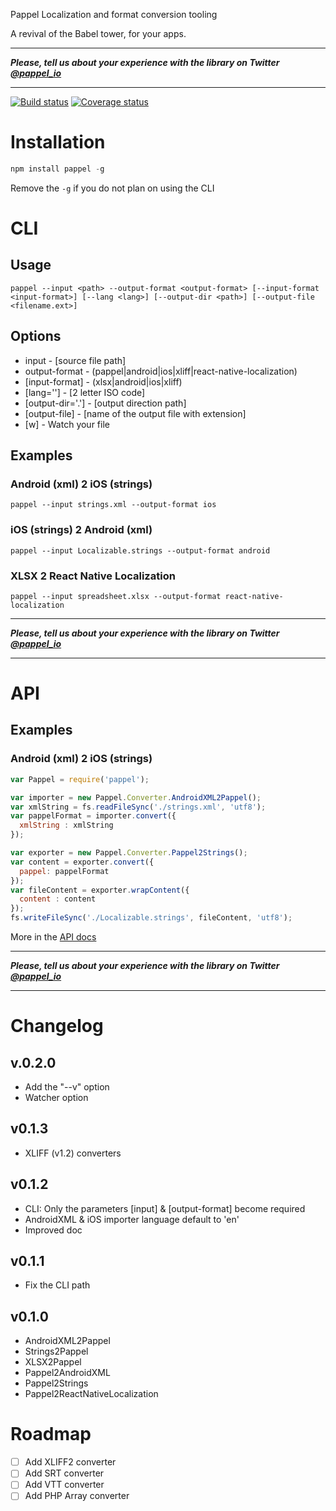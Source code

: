 Pappel
Localization and format conversion tooling

A revival of the Babel tower, for your apps.

---

***Please, tell us about your experience with the library on Twitter [@pappel_io](https://twitter.com/pappel_io)***

---

[![Build status](https://api.travis-ci.org/kadiks/pappel.svg?branch=master)](https://travis-ci.org/kadiks/pappel)
[![Coverage status](https://coveralls.io/repos/github/kadiks/pappel/badge.svg?branch=master)](https://coveralls.io/github/kadiks/pappel?branch=master)

# Installation

```javascript
npm install pappel -g
```
Remove the ```-g``` if you do not plan on using the CLI

# CLI

## Usage

```
pappel --input <path> --output-format <output-format> [--input-format <input-format>] [--lang <lang>] [--output-dir <path>] [--output-file <filename.ext>]
```

## Options

- input - [source file path]
- output-format - (pappel|android|ios|xliff|react-native-localization)
- [input-format] - (xlsx|android|ios|xliff)
- [lang=''] - [2 letter ISO code]
- [output-dir='.'] - [output direction path]
- [output-file] - [name of the output file with extension]
- [w] - Watch your file

## Examples

### Android (xml) 2 iOS (strings)
```
pappel --input strings.xml --output-format ios
```
### iOS (strings) 2 Android (xml)
```
pappel --input Localizable.strings --output-format android
```
### XLSX 2 React Native Localization
```
pappel --input spreadsheet.xlsx --output-format react-native-localization
```

---

***Please, tell us about your experience with the library on Twitter [@pappel_io](https://twitter.com/pappel_io)***

---

# API

## Examples

### Android (xml) 2 iOS (strings)
```js
var Pappel = require('pappel');

var importer = new Pappel.Converter.AndroidXML2Pappel();
var xmlString = fs.readFileSync('./strings.xml', 'utf8');
var pappelFormat = importer.convert({
  xmlString : xmlString
});

var exporter = new Pappel.Converter.Pappel2Strings();
var content = exporter.convert({
  pappel: pappelFormat
});
var fileContent = exporter.wrapContent({
  content : content
});
fs.writeFileSync('./Localizable.strings', fileContent, 'utf8');
```

More in the [API docs](http://docs.pappel.io/latest/)

---

***Please, tell us about your experience with the library on Twitter [@pappel_io](https://twitter.com/pappel_io)***

---

# Changelog

## v.0.2.0

- Add the "--v" option
- Watcher option

## v0.1.3

- XLIFF (v1.2) converters

## v0.1.2

- CLI: Only the parameters [input] & [output-format] become required
- AndroidXML & iOS importer language default to 'en'
- Improved doc

## v0.1.1

- Fix the CLI path

## v0.1.0

- AndroidXML2Pappel
- Strings2Pappel
- XLSX2Pappel
- Pappel2AndroidXML
- Pappel2Strings
- Pappel2ReactNativeLocalization


# Roadmap

- [ ] Add XLIFF2 converter
- [ ] Add SRT converter
- [ ] Add VTT converter
- [ ] Add PHP Array converter
